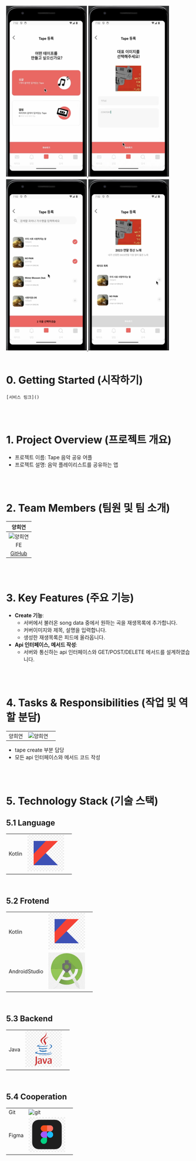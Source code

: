 <a href="" target="_blank">
<img src="/images/Tape1.png" width="220" alt="배너" width="100%"/>
<img src="/images/Tape3.png" width="220" alt="배너" width="100%"/>
<img src="/images/Tape4.png" width="220" alt="배너" width="100%"/>
  <img src="/images/Tape5.png" width="220" alt="배너" width="100%"/>
</a>

<br/>
<br/>

# 0. Getting Started (시작하기)

```
[서비스 링크]()
```

<br/>
<br/>

# 1. Project Overview (프로젝트 개요)

- 프로젝트 이름: Tape 음악 공유 어플
- 프로젝트 설명: 음악 플레이리스트를 공유하는 앱

<br/>
<br/>

# 2. Team Members (팀원 및 팀 소개)

|                                                        양희연                                                        |
| :------------------------------------------------------------------------------------------------------------------: |
| <img src="https://github.com/user-attachments/assets/c1c2b1e3-656d-4712-98ab-a15e91efa2da" alt="양희연" width="150"> |
|                                                          FE                                                          |
|                                                      [GitHub]()                                                      |

<br/>
<br/>

# 3. Key Features (주요 기능)

- **Create 기능**:
  - 서버에서 불러온 song data 중에서 원하는 곡을 재생목록에 추가합니다.
  - 커버이미지와 제목, 설명을 입력합니다.
  - 생성한 재생목록은 피드에 올라옵니다.
- **Api 인터페이스, 메서드 작성**:
  - 서버와 통신하는 api 인터페이스와 GET/POST/DELETE 메서드를 설계하였습니다.

<br/>
<br/>

# 4. Tasks & Responsibilities (작업 및 역할 분담)

|        |                                                                                                                      |     |
| ------ | -------------------------------------------------------------------------------------------------------------------- | --- |
| 양희연 | <img src="https://github.com/user-attachments/assets/c1c2b1e3-656d-4712-98ab-a15e91efa2da" alt="양희연" width="100"> |     |

<ul>
<li>tape create 부분 담당 </li>
<li>모든 api 인터페이스와 메서드 코드 작성</li>
</ul>

<br/>
<br/>

# 5. Technology Stack (기술 스택)

## 5.1 Language

|        |                                                         |     |
| ------ | ------------------------------------------------------- | --- |
| Kotlin | <img src="/images/Kotlin.png" alt="Kotlin" width="100"> |     |

<br/>

## 5.2 Frotend

|               |                                                                       |     |
| ------------- | --------------------------------------------------------------------- | --- |
| Kotlin        | <img src="/images/Kotlin.png" alt="Kotlin" width="100">               |     |
| AndroidStudio | <img src="/images/AndroidStudio.png" alt="AndroidStudio" width="100"> |     |

<br/>

## 5.3 Backend

|      |                                                     |     |
| ---- | --------------------------------------------------- | --- |
| Java | <img src="/images/Java.png" alt="Java" width="100"> |     |

<br/>

## 5.4 Cooperation

|       |                                                                                                                   |     |
| ----- | ----------------------------------------------------------------------------------------------------------------- | --- |
| Git   | <img src="https://github.com/user-attachments/assets/483abc38-ed4d-487c-b43a-3963b33430e6" alt="git" width="100"> |     |
| Figma | <img src="/images/Figma.png" alt="git" width="100">                                                               |     |

<br/>

